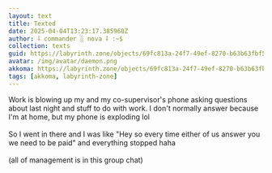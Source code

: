 ```yaml
---
layout: text
title: Texted
date: 2025-04-04T13:23:17.385960Z
author: ⸸ commander ░ nova ⸸ :~$
collection: texts
guid: https://labyrinth.zone/objects/69fc813a-24f7-49ef-8270-b63b63fbf545
avatar: /img/avatar/daemon.png
akkoma: https://labyrinth.zone/objects/69fc813a-24f7-49ef-8270-b63b63fbf545
tags: [akkoma, labyrinth-zone]
---
```


<p>Work is blowing up my and my co-supervisor's phone asking questions about last night and stuff to do with work. I don't normally answer because I'm at home, but my phone is exploding lol<br><br>So I went in there and I was like "Hey so every time either of us answer you we need to be paid" and everything stopped haha<br><br>(all of management is in this group chat)</p>